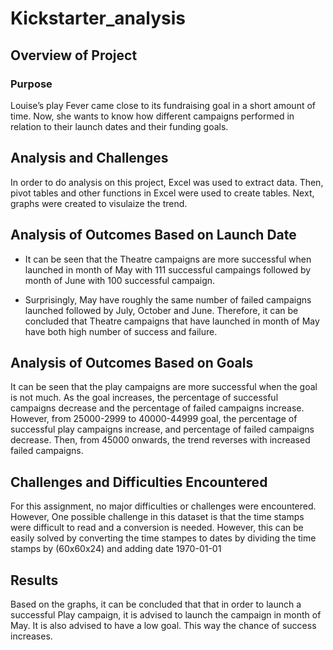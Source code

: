 # Kickstarter_analysis
## Overview of Project
### Purpose
Louise’s play Fever came close to its fundraising goal in a short amount of time. Now, she wants to know how different campaigns performed in relation to their launch dates and their funding goals.
## Analysis and Challenges
In order to do analysis on this project, Excel was used to extract data. Then, pivot tables and other functions in Excel were used to create tables. Next, graphs were created to visulaize the trend.
## Analysis of Outcomes Based on Launch Date
- It can be seen that the Theatre campaigns are more successful when launched in month of May with 111 successful campaings followed by month of June with 100 successful campaign.

- Surprisingly, May have roughly the same number of failed campaigns launched followed by July, October and June. Therefore, it can be concluded that Theatre campaigns that have launched in month of May have both high number of success and failure.
## Analysis of Outcomes Based on Goals
It can be seen that the play campaigns are more successful when the goal is not much. As the goal increases, the percentage of successful campaigns decrease and the percentage of failed campaigns increase. However, from 25000-2999 to 40000-44999 goal, the percentage of successful play campaigns increase, and percentage of failed campaigns decrease. Then, from 45000 onwards, the trend reverses with increased failed campaigns.
## Challenges and Difficulties Encountered
For this assignment, no major difficulties or challenges were encountered. However, One possible challenge in this dataset is that the time stamps were difficult to read and a conversion is needed. However, this can be easily solved by converting the time stampes to dates by dividing the time stamps by (60x60x24) and adding date 1970-01-01
## Results
Based on the graphs, it can be concluded that that in order to launch a successful Play campaign, it is advised to launch the campaign in month of May. It is also advised to have a low goal. This way the chance of success increases.
